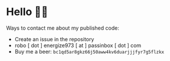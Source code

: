 # Hello 👋🏼

Ways to contact me about my published code:
* Create an issue in the repository
* robo \[ dot \] energize973 \[ at \] passinbox \[ dot \] com
* Buy me a beer: `bc1qd5ar8gkz66j50aww4kv6duarjjjfyr7g5flzkx`
